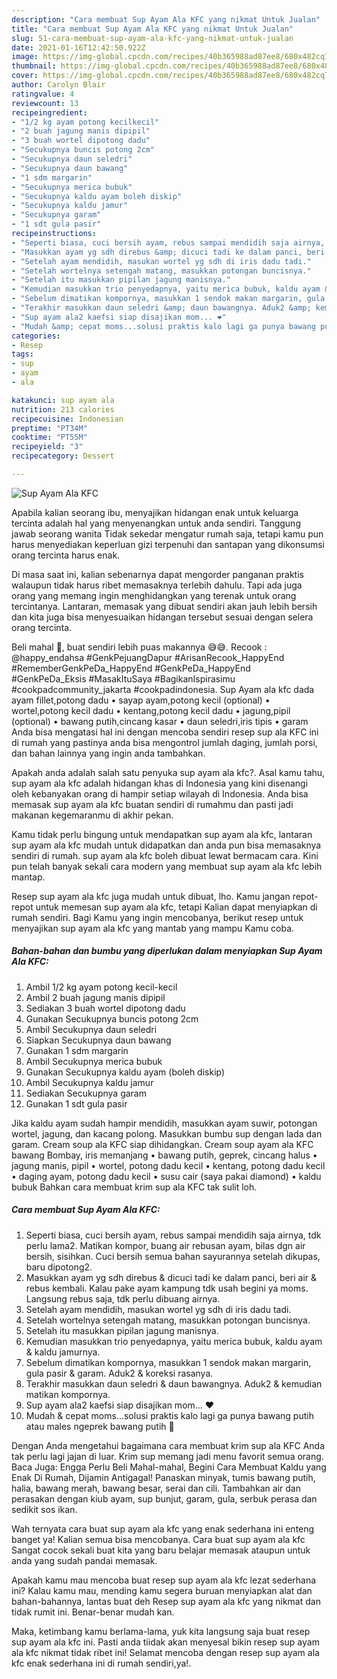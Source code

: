 ```yaml
---
description: "Cara membuat Sup Ayam Ala KFC yang nikmat Untuk Jualan"
title: "Cara membuat Sup Ayam Ala KFC yang nikmat Untuk Jualan"
slug: 51-cara-membuat-sup-ayam-ala-kfc-yang-nikmat-untuk-jualan
date: 2021-01-16T12:42:50.922Z
image: https://img-global.cpcdn.com/recipes/40b365988ad87ee8/680x482cq70/sup-ayam-ala-kfc-foto-resep-utama.jpg
thumbnail: https://img-global.cpcdn.com/recipes/40b365988ad87ee8/680x482cq70/sup-ayam-ala-kfc-foto-resep-utama.jpg
cover: https://img-global.cpcdn.com/recipes/40b365988ad87ee8/680x482cq70/sup-ayam-ala-kfc-foto-resep-utama.jpg
author: Carolyn Blair
ratingvalue: 4
reviewcount: 13
recipeingredient:
- "1/2 kg ayam potong kecilkecil"
- "2 buah jagung manis dipipil"
- "3 buah wortel dipotong dadu"
- "Secukupnya buncis potong 2cm"
- "Secukupnya daun seledri"
- "Secukupnya daun bawang"
- "1 sdm margarin"
- "Secukupnya merica bubuk"
- "Secukupnya kaldu ayam boleh diskip"
- "Secukupnya kaldu jamur"
- "Secukupnya garam"
- "1 sdt gula pasir"
recipeinstructions:
- "Seperti biasa, cuci bersih ayam, rebus sampai mendidih saja airnya, tdk perlu lama2. Matikan kompor, buang air rebusan ayam, bilas dgn air bersih, sisihkan. Cuci bersih semua bahan sayurannya setelah dikupas, baru dipotong2."
- "Masukkan ayam yg sdh direbus &amp; dicuci tadi ke dalam panci, beri air &amp; rebus kembali. Kalau pake ayam kampung tdk usah begini ya moms. Langsung rebus saja, tdk perlu dibuang airnya."
- "Setelah ayam mendidih, masukan wortel yg sdh di iris dadu tadi."
- "Setelah wortelnya setengah matang, masukkan potongan buncisnya."
- "Setelah itu masukkan pipilan jagung manisnya."
- "Kemudian masukkan trio penyedapnya, yaitu merica bubuk, kaldu ayam &amp; kaldu jamurnya."
- "Sebelum dimatikan kompornya, masukkan 1 sendok makan margarin, gula pasir &amp; garam. Aduk2 &amp; koreksi rasanya."
- "Terakhir masukkan daun seledri &amp; daun bawangnya. Aduk2 &amp; kemudian matikan kompornya."
- "Sup ayam ala2 kaefsi siap disajikan mom... ❤️"
- "Mudah &amp; cepat moms...solusi praktis kalo lagi ga punya bawang putih atau males ngeprek bawang putih 🤭"
categories:
- Resep
tags:
- sup
- ayam
- ala

katakunci: sup ayam ala 
nutrition: 213 calories
recipecuisine: Indonesian
preptime: "PT34M"
cooktime: "PT55M"
recipeyield: "3"
recipecategory: Dessert

---
```



![Sup Ayam Ala KFC](https://img-global.cpcdn.com/recipes/40b365988ad87ee8/680x482cq70/sup-ayam-ala-kfc-foto-resep-utama.jpg)

Apabila kalian seorang ibu, menyajikan hidangan enak untuk keluarga tercinta adalah hal yang menyenangkan untuk anda sendiri. Tanggung jawab seorang  wanita Tidak sekedar mengatur rumah saja, tetapi kamu pun harus menyediakan keperluan gizi terpenuhi dan santapan yang dikonsumsi orang tercinta harus enak.

Di masa  saat ini, kalian sebenarnya dapat mengorder panganan praktis walaupun tidak harus ribet memasaknya terlebih dahulu. Tapi ada juga orang yang memang ingin menghidangkan yang terenak untuk orang tercintanya. Lantaran, memasak yang dibuat sendiri akan jauh lebih bersih dan kita juga bisa menyesuaikan hidangan tersebut sesuai dengan selera orang tercinta. 

Beli mahal 🤭, buat sendiri lebih puas makannya 😅😅. Recook : @happy_endahsa #GenkPejuangDapur #ArisanRecook_HappyEnd #RememberGenkPeDa_HappyEnd #GenkPeDa_HappyEnd #GenkPeDa_Eksis #MasakItuSaya #BagikanIspirasimu #cookpadcommunity_jakarta #cookpadindonesia. Sup Ayam ala kfc dada ayam fillet,potong dadu • sayap ayam,potong kecil (optional) • wortel,potong kecil dadu • kentang,potong kecil dadu • jagung,pipil (optional) • bawang putih,cincang kasar • daun seledri,iris tipis • garam Anda bisa mengatasi hal ini dengan mencoba sendiri resep sup ala KFC ini di rumah yang pastinya anda bisa mengontrol jumlah daging, jumlah porsi, dan bahan lainnya yang ingin anda tambahkan.

Apakah anda adalah salah satu penyuka sup ayam ala kfc?. Asal kamu tahu, sup ayam ala kfc adalah hidangan khas di Indonesia yang kini disenangi oleh kebanyakan orang di hampir setiap wilayah di Indonesia. Anda bisa memasak sup ayam ala kfc buatan sendiri di rumahmu dan pasti jadi makanan kegemaranmu di akhir pekan.

Kamu tidak perlu bingung untuk mendapatkan sup ayam ala kfc, lantaran sup ayam ala kfc mudah untuk didapatkan dan anda pun bisa memasaknya sendiri di rumah. sup ayam ala kfc boleh dibuat lewat bermacam cara. Kini pun telah banyak sekali cara modern yang membuat sup ayam ala kfc lebih mantap.

Resep sup ayam ala kfc juga mudah untuk dibuat, lho. Kamu jangan repot-repot untuk memesan sup ayam ala kfc, tetapi Kalian dapat menyiapkan di rumah sendiri. Bagi Kamu yang ingin mencobanya, berikut resep untuk menyajikan sup ayam ala kfc yang mantab yang mampu Kamu coba.

<!--inarticleads1-->

##### Bahan-bahan dan bumbu yang diperlukan dalam menyiapkan Sup Ayam Ala KFC:

1. Ambil 1/2 kg ayam potong kecil-kecil
1. Ambil 2 buah jagung manis dipipil
1. Sediakan 3 buah wortel dipotong dadu
1. Gunakan Secukupnya buncis potong 2cm
1. Ambil Secukupnya daun seledri
1. Siapkan Secukupnya daun bawang
1. Gunakan 1 sdm margarin
1. Ambil Secukupnya merica bubuk
1. Gunakan Secukupnya kaldu ayam (boleh diskip)
1. Ambil Secukupnya kaldu jamur
1. Sediakan Secukupnya garam
1. Gunakan 1 sdt gula pasir


Jika kaldu ayam sudah hampir mendidih, masukkan ayam suwir, potongan wortel, jagung, dan kacang polong. Masukkan bumbu sup dengan lada dan garam. Cream soup ala KFC siap dihidangkan. Cream soup ayam ala KFC bawang Bombay, iris memanjang • bawang putih, geprek, cincang halus • jagung manis, pipil • wortel, potong dadu kecil • kentang, potong dadu kecil • daging ayam, potong dadu kecil • susu cair (saya pakai diamond) • kaldu bubuk Bahkan cara membuat krim sup ala KFC tak sulit loh. 

<!--inarticleads2-->

##### Cara membuat Sup Ayam Ala KFC:

1. Seperti biasa, cuci bersih ayam, rebus sampai mendidih saja airnya, tdk perlu lama2. Matikan kompor, buang air rebusan ayam, bilas dgn air bersih, sisihkan. Cuci bersih semua bahan sayurannya setelah dikupas, baru dipotong2.
1. Masukkan ayam yg sdh direbus &amp; dicuci tadi ke dalam panci, beri air &amp; rebus kembali. Kalau pake ayam kampung tdk usah begini ya moms. Langsung rebus saja, tdk perlu dibuang airnya.
1. Setelah ayam mendidih, masukan wortel yg sdh di iris dadu tadi.
1. Setelah wortelnya setengah matang, masukkan potongan buncisnya.
1. Setelah itu masukkan pipilan jagung manisnya.
1. Kemudian masukkan trio penyedapnya, yaitu merica bubuk, kaldu ayam &amp; kaldu jamurnya.
1. Sebelum dimatikan kompornya, masukkan 1 sendok makan margarin, gula pasir &amp; garam. Aduk2 &amp; koreksi rasanya.
1. Terakhir masukkan daun seledri &amp; daun bawangnya. Aduk2 &amp; kemudian matikan kompornya.
1. Sup ayam ala2 kaefsi siap disajikan mom... ❤️
1. Mudah &amp; cepat moms...solusi praktis kalo lagi ga punya bawang putih atau males ngeprek bawang putih 🤭


Dengan Anda mengetahui bagaimana cara membuat krim sup ala KFC Anda tak perlu lagi jajan di luar. Krim sup memang jadi menu favorit semua orang. Baca Juga: Engga Perlu Beli Mahal-mahal, Begini Cara Membuat Kaldu yang Enak Di Rumah, Dijamin Antigagal! Panaskan minyak, tumis bawang putih, halia, bawang merah, bawang besar, serai dan cili. Tambahkan air dan perasakan dengan kiub ayam, sup bunjut, garam, gula, serbuk perasa dan sedikit sos ikan. 

Wah ternyata cara buat sup ayam ala kfc yang enak sederhana ini enteng banget ya! Kalian semua bisa mencobanya. Cara buat sup ayam ala kfc Sangat cocok sekali buat kita yang baru belajar memasak ataupun untuk anda yang sudah pandai memasak.

Apakah kamu mau mencoba buat resep sup ayam ala kfc lezat sederhana ini? Kalau kamu mau, mending kamu segera buruan menyiapkan alat dan bahan-bahannya, lantas buat deh Resep sup ayam ala kfc yang nikmat dan tidak rumit ini. Benar-benar mudah kan. 

Maka, ketimbang kamu berlama-lama, yuk kita langsung saja buat resep sup ayam ala kfc ini. Pasti anda tiidak akan menyesal bikin resep sup ayam ala kfc nikmat tidak ribet ini! Selamat mencoba dengan resep sup ayam ala kfc enak sederhana ini di rumah sendiri,ya!.

